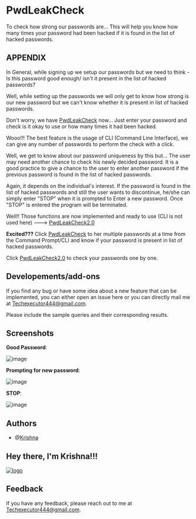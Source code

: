 # PwdLeakCheck
To check how strong our passwords are...
This will help you know how many times your password had been hacked if it is found in the list of hacked passwords.

**APPENDIX**
--------------------------------------------------------------------------------------------------------------------------------------------------------------------------------
In General, while signing up we setup our passwords but we need to think - Is this password good enough/ isn't it present in the list of hacked passwords?

Well, while setting up the passwords we will only get to know how strong is our new password but we can't know whether it is present in list of hacked passwords.

Don't worry, we have [PwdLeakCheck](https://github.com/KrishAleti/PwdLeakCheck/blob/main/PwdLeakCheck.py) now... Just enter your password and check is it okay to
use or how many times it had been hacked.

Wooo!!! The best feature is the usage of CLI (Command Line Interface), we can give any number of passwords to perform the check with a click.

Well, we get to know about our password uniqueness by this but... The user may need another chance to check his newly decided password.
It is a good practice to give a chance to the user to enter another password if the previous password is found in the list of hacked passwords.

Again, it depends on the individual's interest. If the password is found in the list of hacked passwords and still the user wants to discontinue, he/she can simply
enter "STOP" when it is prompted to Enter a new password. Once "STOP" is entered the program will be terminated.

Well!! Those functions are now implemented and ready to use (CLI is not used here) ---> [PwdLeakCheck2.0](https://github.com/KrishAleti/PwdLeakCheck/blob/main/PwdLeakCheck2.0.py)

**Excited???** 
Click [PwdLeakCheck](https://github.com/KrishAleti/PwdLeakCheck/blob/main/PwdLeakCheck.py) to her multiple passwords at a time from the Command Prompt/CLI 
and know if your password is present in list of hacked passwords.

Click [PwdLeakCheck2.0](https://github.com/KrishAleti/PwdLeakCheck/blob/main/PwdLeakCheck2.0.py) to check your passwords one by one.

**Developements/add-ons**
---------------------------------------------------------------------------------------------------------------------------------------------------------------------------------
If you find any bug or have some idea about a new feature that can be implemented, you can either open an issue here or you can directly mail me at Techexecutor444@gmail.com.

Please include the sample queries and their corresponding results.

**Screenshots**
---------------------------------------------------------------------------------------------------------------------------------------------------------------------------------
**Good Password**:

![image](https://user-images.githubusercontent.com/79400175/133414252-17862704-9710-4467-9f1b-1deaad5efc89.png)

**Prompting for new password**:

![image](https://user-images.githubusercontent.com/79400175/133413369-b0bf5dd5-9557-4c01-bd31-fcbcca48cfa2.png)

**STOP**:

![image](https://user-images.githubusercontent.com/79400175/133413590-a4d545d9-ac7f-4406-b4ac-7950db8708bf.png)

**Authors**
---------------------------------------------------------------------------------------------------------------------------------------------------------------------------------
+ @[Krishna](https://github.com/KrishAleti)

**Hey there, I'm Krishna!!!**
---------------------------------------------------------------------------------------------------------------------------------------------------------------------------------
[![logo](https://user-images.githubusercontent.com/79400175/133382302-395bc4fc-a684-46a4-8bac-91e1758041be.png)](https://www.linkedin.com/in/krishaleti/)

**Feedback**
---------------------------------------------------------------------------------------------------------------------------------------------------------------------------------
If you have any feedback, please reach out to me at Techexecutor444@gmail.com.
